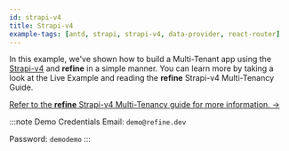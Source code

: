 ```yaml
---
id: strapi-v4
title: Strapi-v4
example-tags: [antd, strapi, strapi-v4, data-provider, react-router]
---
```


In this example, we've shown how to build a Multi-Tenant app using the [Strapi-v4](https://strapi.io/) and **refine** in a simple manner. You can learn more by taking a look at the Live Example and reading the **refine** Strapi-v4 Multi-Tenancy Guide.

[Refer to the **refine** Strapi-v4 Multi-Tenancy guide for more information. →](/docs/3.xx.xx/advanced-tutorials/multi-tenancy/strapi/)

:::note Demo Credentials
Email: `demo@refine.dev`

Password: `demodemo`
:::

<CodeSandboxExample path="multi-tenancy-strapi" />
